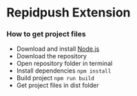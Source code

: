 # Repidpush Extension

### How to get project files
* Download and install [Node.js](https://nodejs.org/en/)
* Download the repository
* Open repository folder in terminal
* Install dependencies `npm install`
* Build project `npm run build`
* Get project files in dist folder
